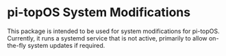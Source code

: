 # pi-topOS System Modifications

This package is intended to be used for system modifications for pi-topOS. Currently, it runs a systemd service that is not active, primarily to allow on-the-fly system updates if required.
